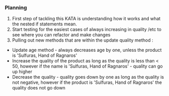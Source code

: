 ### Planning

1. First step of tackling this KATA is understanding how it works and what the nested if statements mean.
2. Start testing for the easiest cases of always increasing in quality /etc to see where you can refactor and make changes
3. Pulling out new methods that are within the update quality method : 
- Update age method - always decreases age by one, unless the product is 'Sulfuras, Hand of Ragnaros'
- Increase the quality of the product as long as the quality is less than < 50, however if the name is 'Sulfuras, Hand of Ragnaros' - quality can go up higher
- Decrease the quality - quality goes down by one as long as the quality is not negative, however if the product is 'Sulfuras, Hand of Ragnaros' the quality does not go down
